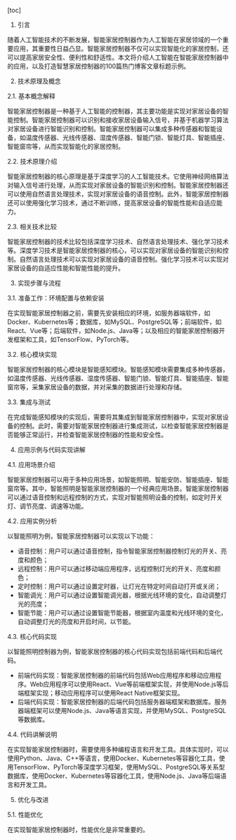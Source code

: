 
[toc]                    
                
                
1. 引言

随着人工智能技术的不断发展，智能家居控制器作为人工智能在家居领域的一个重要应用，其重要性日益凸显。智能家居控制器不仅可以实现智能化的家居控制，还可以提高家居安全性、便利性和舒适性。本文将介绍人工智能在智能家居控制器中的应用，以及打造智慧家居控制器的100篇热门博客文章标题示例。

2. 技术原理及概念

2.1. 基本概念解释

智能家居控制器是一种基于人工智能的控制器，其主要功能是实现对家居设备的智能控制。智能家居控制器可以识别和接收家居设备输入信号，并基于机器学习算法对家居设备进行智能识别和控制。智能家居控制器可以集成多种传感器和智能设备，如温度传感器、光线传感器、湿度传感器、智能门锁、智能灯具、智能插座、智能窗帘等，从而实现智能化的家居控制。

2.2. 技术原理介绍

智能家居控制器的核心原理是基于深度学习的人工智能技术。它使用神经网络算法对输入信号进行处理，从而实现对家居设备的智能识别和控制。智能家居控制器还可以使用自然语言处理技术，实现对家居设备的语音控制。此外，智能家居控制器还可以使用强化学习技术，通过不断训练，提高家居设备的智能性能和自适应能力。

2.3. 相关技术比较

智能家居控制器的技术比较包括深度学习技术、自然语言处理技术、强化学习技术等。深度学习技术是智能家居控制器的核心，可以实现对家居设备的智能识别和控制。自然语言处理技术可以实现对家居设备的语音控制。强化学习技术可以实现对家居设备的自适应性能和智能性能的提升。

3. 实现步骤与流程

3.1. 准备工作：环境配置与依赖安装

在实现智能家居控制器之前，需要先安装相应的环境，如服务器端软件，如Docker、Kubernetes等；数据库，如MySQL、PostgreSQL等；前端软件，如React、Vue等；后端软件，如Node.js、Java等；以及相应的智能家居控制器开发框架和工具，如TensorFlow、PyTorch等。

3.2. 核心模块实现

智能家居控制器的核心模块是智能感知模块。智能感知模块需要集成多种传感器，如温度传感器、光线传感器、湿度传感器、智能门锁、智能灯具、智能插座、智能窗帘等，采集家居设备的数据，并对采集的数据进行处理和存储。

3.3. 集成与测试

在完成智能感知模块的实现后，需要将其集成到智能家居控制器中，实现对家居设备的控制。此时，需要对智能家居控制器进行集成测试，以检查智能家居控制器是否能够正常运行，并检查智能家居控制器的性能和安全性。

4. 应用示例与代码实现讲解

4.1. 应用场景介绍

智能家居控制器可以用于多种应用场景，如智能照明、智能安防、智能插座、智能窗帘等。其中，智能照明是智能家居控制器的一个经典应用场景。智能家居控制器可以通过语音控制和远程控制的方式，实现对智能照明设备的控制，如定时开关灯、调节亮度、调速等功能。

4.2. 应用实例分析

以智能照明为例，智能家居控制器可以实现以下功能：

- 语音控制：用户可以通过语音控制，指令智能家居控制器控制灯光的开关、亮度和颜色；
- 远程控制：用户可以通过移动端应用程序，远程控制灯光的开关、亮度和颜色；
- 定时控制：用户可以通过设置定时器，让灯光在特定时间自动打开或关闭；
- 智能调光：用户可以通过设置智能调光器，根据光线环境的变化，自动调整灯光的亮度；
- 智能节能：用户可以通过设置智能节能器，根据室内温度和光线环境的变化，自动调整灯光的亮度和开启时间，以节能。

4.3. 核心代码实现

以智能照明控制器为例，智能家居控制器的核心代码实现包括前端代码和后端代码。

- 前端代码实现：智能家居控制器的前端代码包括Web应用程序和移动应用程序。Web应用程序可以使用React、Vue等前端框架实现，并使用Node.js等后端框架实现；移动应用程序可以使用React Native框架实现。
- 后端代码实现：智能家居控制器的后端代码包括服务器端框架和数据库。服务器端框架可以使用Node.js、Java等语言实现，并使用MySQL、PostgreSQL等数据库。

4.4. 代码讲解说明

在实现智能家居控制器时，需要使用多种编程语言和开发工具。具体实现时，可以使用Python、Java、C++等语言，使用Docker、Kubernetes等容器化工具，使用TensorFlow、PyTorch等深度学习框架，使用MySQL、PostgreSQL等关系型数据库，使用Docker、Kubernetes等容器化工具，使用Node.js、Java等后端语言和开发工具。

5. 优化与改进

5.1. 性能优化

在实现智能家居控制器时，性能优化是非常重要的。

